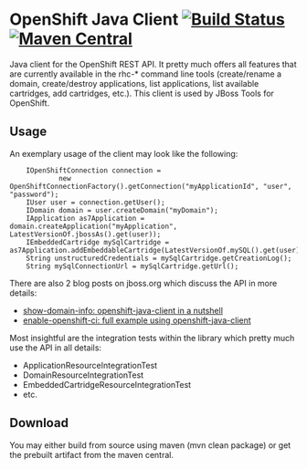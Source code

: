OpenShift Java Client [![Build Status](https://travis-ci.org/openshift/openshift-java-client.svg)](https://travis-ci.org/openshift/openshift-java-client)  [![Maven Central](https://maven-badges.herokuapp.com/maven-central/com.openshift/openshift-java-client/badge.svg)](https://maven-badges.herokuapp.com/maven-central/com.openshift/openshift-java-client)
===========================

Java client for the OpenShift REST API.  It pretty much offers all features that are currently available in the rhc-* command line tools 
(create/rename a domain, create/destroy applications, list applications, list available cartridges, add cartridges, etc.). 
This client is used by JBoss Tools for OpenShift.

Usage
-----
An exemplary usage of the client may look like the following:

		IOpenShiftConnection connection = 
				new OpenShiftConnectionFactory().getConnection("myApplicationId", "user", "password");
		IUser user = connection.getUser();
		IDomain domain = user.createDomain("myDomain");
		IApplication as7Application = domain.createApplication("myApplication", LatestVersionOf.jbossAs().get(user));
		IEmbeddedCartridge mySqlCartridge = as7Application.addEmbeddableCartridge(LatestVersionOf.mySQL().get(user));
		String unstructuredCredentials = mySqlCartridge.getCreationLog();
		String mySqlConnectionUrl = mySqlCartridge.getUrl();

There are also 2 blog posts on jboss.org which discuss the API in more details:

* [show-domain-info: openshift-java-client in a nutshell](http://planet.jboss.org/post/show_domain_info_openshift_java_client_in_a_nutshell)
* [enable-openshift-ci: full example using openshift-java-client](https://community.jboss.org/wiki/Enable-openshift-ciFullExampleUsingOpenshift-java-client)

Most insightful are the integration tests within the library which pretty much use the API in all details:

* ApplicationResourceIntegrationTest
* DomainResourceIntegrationTest
* EmbeddedCartridgeResourceIntegrationTest
* etc. 

Download
--------
You may either build from source using maven (mvn clean package) or get the prebuilt artifact from the maven central.
